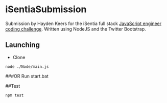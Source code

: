 # iSentiaSubmission
Submission by Hayden Keers for the iSentia full stack [JavaScript engineer coding challenge](https://github.com/Isentia/Coding-Challenge/blob/master/Software-Engineer-Full-Stack-JavaScript-Coding-Challenge.md).
Written using NodeJS and the Twitter Bootstrap.
## Launching
* Clone
```
node ./Node/main.js
```
###OR
Run start.bat

##Test
```
npm test
```